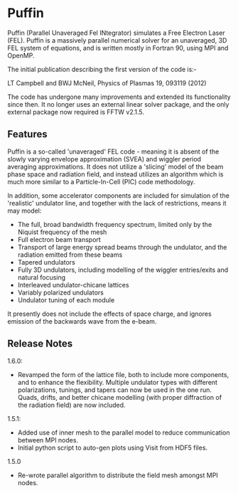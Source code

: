 # Puffin

Puffin (Parallel Unaveraged Fel INtegrator) simulates a Free Electron
Laser (FEL). Puffin is a massively parallel numerical solver for an
unaveraged, 3D FEL system of equations, and is written mostly in
Fortran 90, using MPI and OpenMP.

The initial publication describing the first version of the code is:-

LT Campbell and BWJ McNeil, Physics of Plasmas 19, 093119 (2012)

The code has undergone many improvements and extended its functionality
since then. It no longer uses an external linear solver package, and the
only external package now required is FFTW v2.1.5.

## Features

Puffin is a so-called 'unaveraged' FEL code - meaning it is absent of the
slowly varying envelope approximation (SVEA) and wiggler period averaging
approximations. It does not utilize a 'slicing' model of the beam phase space
and radiation field, and instead utilizes an algorithm which is much more
similar to a Particle-In-Cell (PIC) code methodology.

In addition, some accelerator components are included for simulation of the 
'realistic' undulator line, and together with the lack of restrictions, 
means it may model:
  - The full, broad bandwidth frequency spectrum, limited only by the Niquist frequency of the mesh
  - Full electron beam transport
  - Transport of large energy spread beams through the undulator, and the radiation emitted from these beams
  - Tapered undulators
  - Fully 3D undulators, including modelling of the wiggler entries/exits and natural focusing
  - Interleaved undulator-chicane lattices
  - Variably polarized undulators
  - Undulator tuning of each module

It presently does not include the effects of space charge, and ignores emission
of the backwards wave from the e-beam.


## Release Notes

1.6.0:
  - Revamped the form of the lattice file, both to include more components, and to
    enhance the flexibility. Multiple undulator types with different polarizations,
    tunings, and tapers can now be used in the one run. Quads, drifts, and better
    chicane modelling (with proper diffraction of the radiation field) are now
    included.

1.5.1:
  - Added use of inner mesh to the parallel model to reduce communication between MPI nodes.
  - Initial python script to auto-gen plots using Visit from HDF5 files.

1.5.0
  - Re-wrote parallel algorithm to distribute the field mesh amongst MPI nodes.
